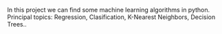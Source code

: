 In this project we can find some machine learning algorithms in python. 
Principal topics: Regression, Clasification, K-Nearest Neighbors, Decision Trees..
